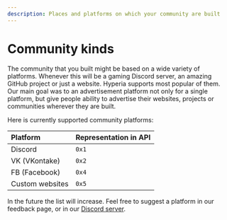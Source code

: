 ```yaml
---
description: Places and platforms on which your community are built
---
```


# Community kinds

The community that you built might be based on a wide variety of platforms. Whenever this will be a gaming Discord server, an amazing GitHub project or just a website. Hyperia supports most popular of them. Our main goal was to an advertisement platform not only for a single platform, but give people ability to advertise their websites, projects or communities wherever they are built.

Here is currently supported community platforms:

| Platform | Representation in API |
| :--- | :--- |
| Discord | `0x1` |
| VK \(VKontake\) | `0x2` |
| FB \(Facebook\) | `0x4` |
| Custom websites | `0x5` |

In the future the list will increase. Feel free to suggest a platform in our feedback page, or in our [Discord server](https://discord.gg/Hz5GMFS).

